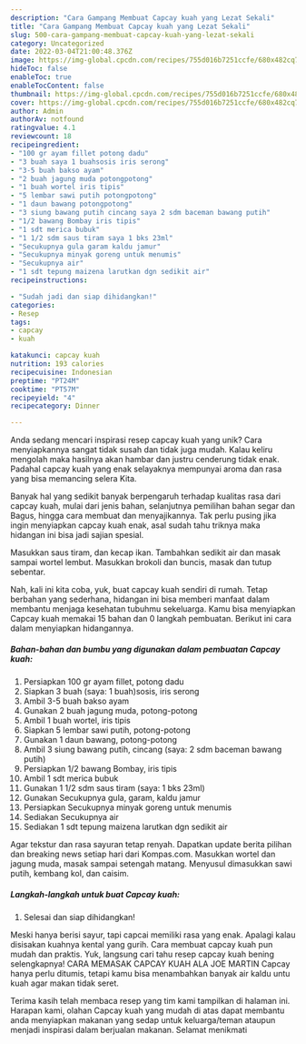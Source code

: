 ```yaml
---
description: "Cara Gampang Membuat Capcay kuah yang Lezat Sekali"
title: "Cara Gampang Membuat Capcay kuah yang Lezat Sekali"
slug: 500-cara-gampang-membuat-capcay-kuah-yang-lezat-sekali
category: Uncategorized
date: 2022-03-04T21:00:48.376Z
image: https://img-global.cpcdn.com/recipes/755d016b7251ccfe/680x482cq70/capcay-kuah-foto-resep-utama.jpg
hideToc: false
enableToc: true
enableTocContent: false
thumbnail: https://img-global.cpcdn.com/recipes/755d016b7251ccfe/680x482cq70/capcay-kuah-foto-resep-utama.jpg
cover: https://img-global.cpcdn.com/recipes/755d016b7251ccfe/680x482cq70/capcay-kuah-foto-resep-utama.jpg
author: Admin
authorAv: notfound
ratingvalue: 4.1
reviewcount: 18
recipeingredient:
- "100 gr ayam fillet potong dadu"
- "3 buah saya 1 buahsosis iris serong"
- "3-5 buah bakso ayam"
- "2 buah jagung muda potongpotong"
- "1 buah wortel iris tipis"
- "5 lembar sawi putih potongpotong"
- "1 daun bawang potongpotong"
- "3 siung bawang putih cincang saya 2 sdm baceman bawang putih"
- "1/2 bawang Bombay iris tipis"
- "1 sdt merica bubuk"
- "1 1/2 sdm saus tiram saya 1 bks 23ml"
- "Secukupnya gula garam kaldu jamur"
- "Secukupnya minyak goreng untuk menumis"
- "Secukupnya air"
- "1 sdt tepung maizena larutkan dgn sedikit air"
recipeinstructions:

- "Sudah jadi dan siap dihidangkan!"
categories:
- Resep
tags:
- capcay
- kuah

katakunci: capcay kuah 
nutrition: 193 calories
recipecuisine: Indonesian
preptime: "PT24M"
cooktime: "PT57M"
recipeyield: "4"
recipecategory: Dinner

---
```





Anda sedang mencari inspirasi resep capcay kuah yang unik? Cara menyiapkannya sangat tidak susah dan tidak juga mudah. Kalau keliru mengolah maka hasilnya akan hambar dan justru cenderung tidak enak. Padahal capcay kuah yang enak selayaknya mempunyai aroma dan rasa yang bisa memancing selera Kita.





Banyak hal yang sedikit banyak berpengaruh terhadap kualitas rasa dari capcay kuah, mulai dari jenis bahan, selanjutnya pemilihan bahan segar dan Bagus, hingga cara membuat dan menyajikannya. Tak perlu pusing jika ingin menyiapkan capcay kuah enak,      asal sudah tahu triknya maka hidangan ini bisa jadi sajian spesial.














Masukkan saus tiram, dan kecap ikan. Tambahkan sedikit air dan masak sampai wortel lembut. Masukkan brokoli dan buncis, masak dan tutup sebentar.






Nah, kali ini kita coba, yuk, buat capcay kuah sendiri di rumah. Tetap berbahan yang sederhana, hidangan ini bisa memberi manfaat dalam membantu menjaga kesehatan tubuhmu sekeluarga. Kamu bisa menyiapkan Capcay kuah memakai 15 bahan dan 0 langkah pembuatan. Berikut ini cara dalam menyiapkan hidangannya.

<!--inarticleads1-->

##### Bahan-bahan dan bumbu yang digunakan dalam pembuatan Capcay kuah:

1. Persiapkan 100 gr ayam fillet, potong dadu
1. Siapkan 3 buah (saya: 1 buah)sosis, iris serong
1. Ambil 3-5 buah bakso ayam
1. Gunakan 2 buah jagung muda, potong-potong
1. Ambil 1 buah wortel, iris tipis
1. Siapkan 5 lembar sawi putih, potong-potong
1. Gunakan 1 daun bawang, potong-potong
1. Ambil 3 siung bawang putih, cincang (saya: 2 sdm baceman bawang putih)
1. Persiapkan 1/2 bawang Bombay, iris tipis
1. Ambil 1 sdt merica bubuk
1. Gunakan 1 1/2 sdm saus tiram (saya: 1 bks 23ml)
1. Gunakan Secukupnya gula, garam, kaldu jamur
1. Persiapkan Secukupnya minyak goreng untuk menumis
1. Sediakan Secukupnya air
1. Sediakan 1 sdt tepung maizena larutkan dgn sedikit air


Agar tekstur dan rasa sayuran tetap renyah. Dapatkan update berita pilihan dan breaking news setiap hari dari Kompas.com. Masukkan wortel dan jagung muda, masak sampai setengah matang. Menyusul dimasukkan sawi putih, kembang kol, dan caisim. 

<!--inarticleads2-->

##### Langkah-langkah untuk buat Capcay kuah:


1. Selesai dan siap dihidangkan!

Meski hanya berisi sayur, tapi capcai memiliki rasa yang enak. Apalagi kalau disisakan kuahnya kental yang gurih. Cara membuat capcay kuah pun mudah dan praktis. Yuk, langsung cari tahu resep capcay kuah bening selengkapnya! CARA MEMASAK CAPCAY KUAH ALA JOE MARTIN Capcay hanya perlu ditumis, tetapi kamu bisa menambahkan banyak air kaldu untu kuah agar makan tidak seret. 

Terima kasih telah membaca resep yang tim kami tampilkan di halaman ini. Harapan kami, olahan Capcay kuah yang mudah di atas dapat membantu anda menyiapkan makanan yang sedap untuk keluarga/teman ataupun menjadi inspirasi dalam berjualan makanan. Selamat menikmati
